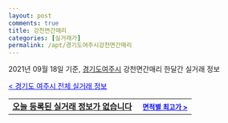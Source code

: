 ```yaml
---
layout: post
comments: true
title: 강천면간매리
categories: [실거래가]
permalink: /apt/경기도여주시강천면간매리
---
```


2021년 09월 18일 기준, <a href="/apt/경기도여주시">경기도여주시</a> 강천면간매리 한달간 실거래 정보

<a style="color: blue;" href="/apt/경기도여주시">< 경기도 여주시 전체 실거래 정보</a>
<!---- start ---->
<table>
  <tr>
    <td colspan="4" style="font-weight: bold;"><a href="/apt/경기도여주시강천면간매리{name_without_space}">오늘 등록된 실거래 정보가 없습니다</a> &nbsp;&nbsp;&nbsp; <a style="color: blue; font-size: smaller;" href="/apt/경기도여주시강천면간매리{name_without_space}">면적별 최고가 ></a></td>
  </tr>
    
</table>
<!---- end ---->
    